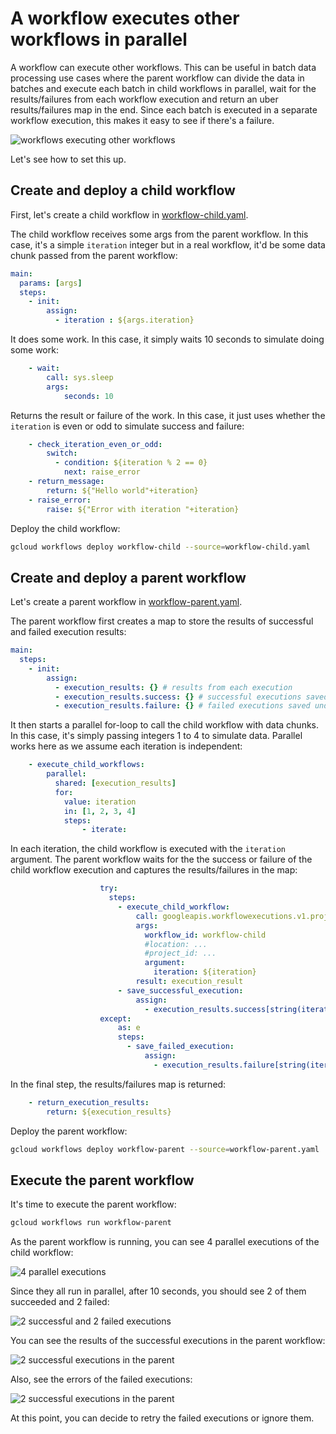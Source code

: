 # A workflow executes other workflows in parallel

A workflow can execute other workflows. This can be useful in batch data
processing use cases where the parent workflow can divide the data in batches and
execute each batch in child workflows in parallel, wait for the results/failures
from each workflow execution and return an uber results/failures map in the end.
Since each batch is executed in a separate workflow execution, this makes it
easy to see if there's a failure.

![workflows executing other workflows](./images/image0.png)

Let's see how to set this up.

## Create and deploy a child workflow

First, let's create a child workflow in
[workflow-child.yaml](./workflow-child.yaml).

The child workflow receives some args from the parent workflow. In this case,
it's a simple `iteration` integer but in a real workflow, it'd be some data
chunk passed from the parent workflow:

```yaml
main:
  params: [args]
  steps:
    - init:
        assign:
          - iteration : ${args.iteration}
```

It does some work. In this case, it simply waits 10 seconds to simulate doing
some work:

```yaml
    - wait:
        call: sys.sleep
        args:
            seconds: 10
```

Returns the result or failure of the work. In this case, it just uses whether
the `iteration` is even or odd to simulate success and failure:

```yaml
    - check_iteration_even_or_odd:
        switch:
          - condition: ${iteration % 2 == 0}
            next: raise_error
    - return_message:
        return: ${"Hello world"+iteration}
    - raise_error:
        raise: ${"Error with iteration "+iteration}
```

Deploy the child workflow:

```sh
gcloud workflows deploy workflow-child --source=workflow-child.yaml
```

## Create and deploy a parent workflow

Let's create a parent workflow in
[workflow-parent.yaml](./workflow-parent.yaml).

The parent workflow first creates a map to store the results of successful and
failed execution results:

```yaml
main:
  steps:
    - init:
        assign:
          - execution_results: {} # results from each execution
          - execution_results.success: {} # successful executions saved under 'success' key
          - execution_results.failure: {} # failed executions saved under 'failure' key
```

It then starts a parallel for-loop to call the child workflow with data chunks.
In this case, it's simply passing integers 1 to 4 to simulate data. Parallel
works here as we assume each iteration is independent:

```yaml
    - execute_child_workflows:
        parallel:
          shared: [execution_results]
          for:
            value: iteration
            in: [1, 2, 3, 4]
            steps:
                - iterate:
```

In each iteration, the child workflow is executed with the `iteration` argument.
The parent workflow waits for the the success or failure of the child workflow
execution and captures the results/failures in the map:

```yaml
                    try:
                      steps:
                        - execute_child_workflow:
                            call: googleapis.workflowexecutions.v1.projects.locations.workflows.executions.run
                            args:
                              workflow_id: workflow-child
                              #location: ...
                              #project_id: ...
                              argument:
                                iteration: ${iteration}
                            result: execution_result
                        - save_successful_execution:
                            assign:
                              - execution_results.success[string(iteration)]: ${execution_result}
                    except:
                        as: e
                        steps:
                          - save_failed_execution:
                              assign:
                                - execution_results.failure[string(iteration)]: ${e}
```

In the final step, the results/failures map is returned:

```yaml
    - return_execution_results:
        return: ${execution_results}
```

Deploy the parent workflow:

```sh
gcloud workflows deploy workflow-parent --source=workflow-parent.yaml
```

## Execute the parent workflow

It's time to execute the parent workflow:

```sh
gcloud workflows run workflow-parent
```

As the parent workflow is running, you can see 4 parallel executions of the
child workflow:

![4 parallel executions](./images/image1.png)

Since they all run in parallel, after 10 seconds, you should see 2 of them
succeeded and 2 failed:

![2 successful and 2 failed executions](./images/image2.png)

You can see the results of the successful executions in the parent workflow:

![2 successful executions in the parent](./images/image3.png)

Also, see the errors of the failed executions:

![2 successful executions in the parent](./images/image4.png)

At this point, you can decide to retry the failed executions or ignore them.
